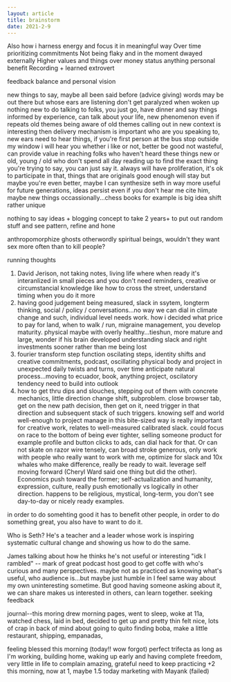 ```yaml
---
layout: article
title: brainstorm
date: 2021-2-9
---
```


Also how i harness energy and focus it in meaningful way
Over time prioritizing commitments
Not being flaky and in the moment dwayed externally
Higher values and things over money status anything personal benefit
Recording + learned extrovert

feedback balance and personal vision

new things to say, maybe all been said before (advice giving)
words may be out there but whose ears are listening
don't get paralyzed when woken up nothing new to do
talking to folks, you just go, have dinner and say things informed by experience, can talk about your life, new phenomenon even if repeats old themes
being aware of old themes calling out in new context is interesting
then delivery mechanism is important
who are you speaking to, new ears need to hear things, if you're first person at the bus stop outside my window i will hear you whether i like or not, better be good not wasteful, can provide value in reaching folks who haven't heard these things new or old, young / old who don't spend all day reading up to find the exact thing you're trying to say, you can just say it. always will have proliferation, it's ok to participate in that, things that are originals good enough will stay but maybe you're even better, maybe I can synthesize seth in way more useful for future generations, ideas persist even if you don't hear me cite him, maybe new things occassionally...chess books for example is big idea shift rather unique

nothing to say ideas + blogging concept to take 2 years+ to put out random stuff and see pattern, refine and hone

anthropomorphize ghosts otherwordly spiritual beings, wouldn't they want sex more often than to kill people?

running thoughts
1. David Jerison, not taking notes, living life where when ready it's interanlized in small pieces and you don't need reminders, creative or circumstancial knowledge like how to cross the street, understand timing when you do it more
2. having good judgement being measured, slack in ssytem, longterm thinking, social / policy / conversations...no way we can dial in climate change and such, individual level needs work. how i decided what price to pay for land, when to walk / run, migraine management, you develop maturity. physical maybe with overly healthy...tieshun, more mature and large, wonder if his brain developed understanding slack and right investments sooner rather than me being lost
3. fourier transform step function oscilating steps, identity shifts and creative commitments, podcast, oscillating physical body and project in unexpected daily twists and turns, over time anticipate natural process...moving to ecuador, book, anything project, oscilatory tendency need to build into outlook
4. how to get thru dips and slouches, stepping out of them with concrete mechanics, little direction change shift, subproblem. close browser tab, get on the new path decision, then get on it, need trigger in that direction and subsequent stack of such triggers. knowing self and world well-enough to project manage in this bite-sized way is really important for creative work, relates to well-measured calibrated slack. could focus on race to the bottom of being ever tighter, selling someone product for example profile and button clicks to ads, can dial hack for that.
Or can not skate on razor wire tensely, can broad stroke generous, only work with people who really want to work with me, optimize for slack and 10x whales who make difference, really be ready to wait. leverage self moving forward (Cheryl Ward said one thing but did the other). Economics push toward the former; self-actualization and humanity, expression, culture, really push emotionally vs logically in other direction. happens to be religious, mystical, long-term, you don't see day-to-day or nicely ready examples.

in order to do somehting good it has to benefit other people, in order to do something great, you also have to want to do it.

Who is Seth? He's a teacher and a leader whose work is inspiring systematic cultural change and showing us how to do the same.

James talking about how he thinks he's not useful or interesting "idk I rambled" -- mark of great podcast host good to get coffe with who's curious and many perspectives. maybe not as practiced as knowing what's useful, who audience is...but maybe just humble in I feel same way about my own uninteresting sometime. But good having someone asking about it, we can share makes us interested in others, can learn together. seeking feedback

journal--this moring drew morning pages, went to sleep, woke at 11a, watched chess, laid in bed, decided to get up and pretty thin felt nice, lots of crap in back of mind about going to quito finding boba, make a little restaurant, shipping, empanadas,

feeling blessed this morning (today!! wow forgot)
perfect trifecta as long as I'm working, building home, waking up early and having complete freedom, very little in life to complain
amazing, grateful
need to keep practicing
+2 this morning, now at 1, maybe 1.5 today
marketing with Mayank (failed)
